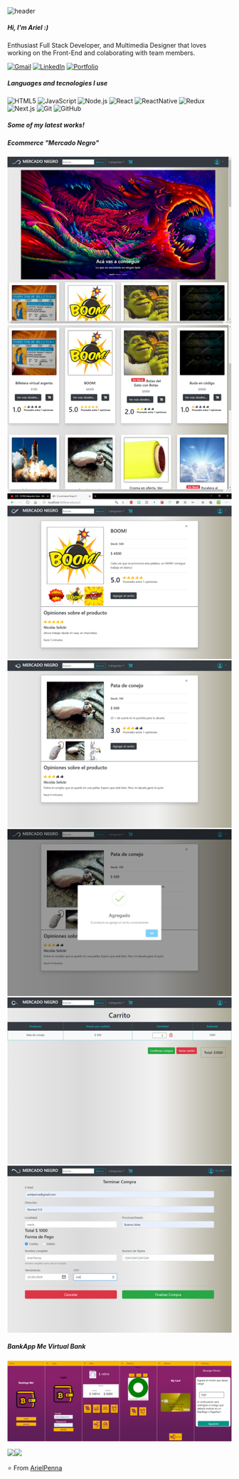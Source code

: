 ![header](https://user-images.githubusercontent.com/42047708/95804468-20a43100-0cd9-11eb-84cd-2dbd94a99e0f.gif)

##### Hi, I'm Ariel :)

Enthusiast Full Stack Developer, and Multimedia Designer that loves working on the Front-End and colaborating with team members. 

[![Gmail](https://img.shields.io/badge/-GMAIL-D14836?style=for-the-badge&logo=gmail&logoColor=white)](mailto:arielpenna@gmail.com)
[![LinkedIn](https://img.shields.io/badge/-LINKEDIN-0077B5?style=for-the-badge&logo=linkedin&logoColor=white)](https://www.linkedin.com/in/ArielPenna/)
[![Portfolio](https://img.shields.io/badge/-PORTFOLIO-000000?style=for-the-badge&logo=react&logoColor=white)](https://wzs.com.ar/Ariel/)

##### Languages and tecnologies I use

![HTML5](https://img.shields.io/badge/-HTML5-000000?style=flat&logo=html5)
![JavaScript](https://img.shields.io/badge/-JavaScript-000000?style=flat&logo=javascript)
![Node.js](https://img.shields.io/badge/-Node.js-222222?style=flat&logo=node.js&logoColor=339933)
![React](https://img.shields.io/badge/-React-222222?style=flat&logo=React&logoColor=61DAFB)
![ReactNative](https://img.shields.io/badge/-ReactNative-222222?style=flat&logo=Nativet&logoColor=61DAFB)
![Redux](https://img.shields.io/badge/-Redux-222222?style=flat&logo=Redux&logoColor=61DAFB)
![Next.js](https://img.shields.io/badge/-Next.js-222222?style=flat&logo=next.js&logoColor=61DAFB)
![Git](https://img.shields.io/badge/-Git-222222?style=flat&logo=git&logoColor=F05032)
![GitHub](https://img.shields.io/badge/-GitHub-222222?style=flat&logo=github&logoColor=181717)


##### Some of my latest works!

##### Ecommerce "Mercado Negro"

<img src="https://github.com/ArielPenna/PORTFOLIO/blob/master/screenshots/ecommerce1.png"/>
<img src="https://github.com/ArielPenna/PORTFOLIO/blob/master/screenshots/ecommerce2.png"/>
<img src="https://github.com/ArielPenna/PORTFOLIO/blob/master/screenshots/ecommerce3.png"/>
<img src="https://github.com/ArielPenna/PORTFOLIO/blob/master/screenshots/ecommerce4.png"/>
<img src="https://github.com/ArielPenna/PORTFOLIO/blob/master/screenshots/ecommerce5.png"/>
<img src="https://github.com/ArielPenna/PORTFOLIO/blob/master/screenshots/ecommerce6.png"/>
<img src="https://github.com/ArielPenna/PORTFOLIO/blob/master/screenshots/ecommerce7.png"/>

##### BankApp Me Virtual Bank

<img src="https://github.com/ArielPenna/bankApp/blob/master/screenshots/bankapp.png?raw=true"/>


<a href="https://wzs.com.ar/Ariel"><img align="" height="137px" src="https://github-readme-stats.vercel.app/api?username=ArielPenna&hide_title=true&hide_border=true&show_icons=true&include_all_commits=true&line_height=21&bg_color=0,EC6C6C,FFD479,FFFC79,73FA79&theme=graywhite" /><!-- wi*quL3fcV --><img align="" height="137px" src="https://github-readme-stats.vercel.app/api/top-langs/?username=ArielPenna&hide_title=true&hide_border=true&layout=compact&bg_color=0,73FA79,73FDFF,D783FF&theme=graywhite" /></a>


⭐️ From [ArielPenna](https://github.com/ArielPenna)
